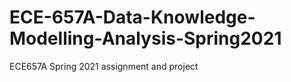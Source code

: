 # ECE-657A-Data-Knowledge-Modelling-Analysis-Spring2021
ECE657A Spring 2021 assignment and project 
